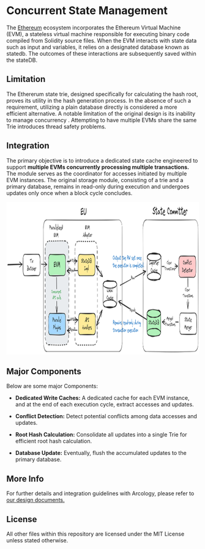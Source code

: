 # Concurrent State Management
The [Ethereum](https://github.com/ethereum) ecosystem incorporates the Ethereum Virtual Machine (EVM), a stateless virtual machine responsible for executing binary code compiled from Solidity source files. When the EVM interacts with state data such as input and variables, it relies on a designated database known as statedb. The outcomes of these interactions are subsequently saved within the stateDB.

## Limitation

The Ethererum state trie, designed specifically for calculating the hash root, proves its utility in the hash generation process. In the absence of such a requirement, utilizing a plain database directly is considered a more efficient alternative. A notable limitation of the original design is its inability to manage concurrency . Attempting to have multiple EVMs share the same Trie introduces thread safety problems.

##  Integration
The primary objective is to introduce a dedicated state cache engineered to support **multiple EVMs concurrently processing multiple transactions.** The module serves as the coordinator for accesses initiated by multiple EVM instances. The original storage module, consisting of a trie and a primary database, remains in read-only during execution and undergoes updates only once when a block cycle concludes. 

<p align="center">
  <img src="./img/eu_merger.png" alt="Your SVG" height="400">
</p>


##  Major Components

Below are some major Components:

- **Dedicated Write Caches:** A dedicated cache for each EVM instance, and at the end of each execution cycle, extract accesses and updates.

- **Conflict Detection:** Detect potential conflicts among data accesses and updates.

- **Root Hash Calculation:** Consolidate all updates into a single Trie for efficient root hash calculation.

- **Database Update:** Eventually, flush the accumulated updates to the primary database.



##  More Info
For further details and integration guidelines with Arcology, please refer to [our design documents.](https://doc.arcology.network/arcology-concurrency-control/evm-integration)


## License

All other files within this repository are licensed under the MIT License unless stated otherwise.